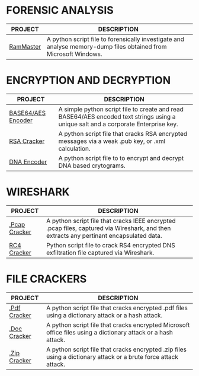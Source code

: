 
# FORENSIC ANALYSIS

| PROJECT | DESCRIPTION |
|--------------------------------|-------------|
|[RamMaster](https://github.com/BroadbentT/RAM-MASTER) | A python script file to forensically investigate and analyse memory-dump files obtained from Microsoft Windows. |

# ENCRYPTION AND DECRYPTION

| PROJECT | DESCRIPTION |
|--------------------------------|-------------|
| [BASE64/AES Encoder](https://github.com/BroadbentT/BASE64-AES) | A simple python script file to create and read BASE64/AES encoded text strings using a unique salt and a corporate Enterprise key.
| [RSA Cracker       ](https://github.com/BroadbentT/RSA-CRACKER) |A python script file that cracks RSA encrypted messages via a weak .pub key, or .xml calculation.|
| [DNA Encoder](https://github.com/BroadbentT/DNA-CRYPTOGRAM) | A python script file to to encrypt and decrypt DNA based crytograms. |

# WIRESHARK
| PROJECT | DESCRIPTION |
|--------------------------------|-------------|
|[.Pcap Cracker](https://github.com/BroadbentT/PCAP-CRACKER) | A python script file that cracks IEEE encrypted .pcap files, captured via Wireshark, and then extracts any pertinant encapsulated data. |
[RC4 Cracker](https://github.com/BroadbentT/RC4-CRACKER) | Python script file to crack RS4 encrypted DNS exfiltration file captured via Wireshark. |


# FILE CRACKERS

| PROJECT | DESCRIPTION |
|--------------------------------|-------------|
| [.Pdf Cracker](https://github.com/BroadbentT/PDF-CRACKER) | A python script file that cracks encrypted .pdf files using a dictionary attack or a hash attack. |
| [.Doc Cracker](https://github.com/BroadbentT/OFFICE-CRACKER) |A python script file that cracks encrypted Microsoft office files using a dictionary attack or a hash attack.|
| [.Zip Cracker](https://github.com/BroadbentT/ZIP-CRACKER) |A python script file that cracks encrypted .zip files using a dictionary attack or a brute force attack attack.|


